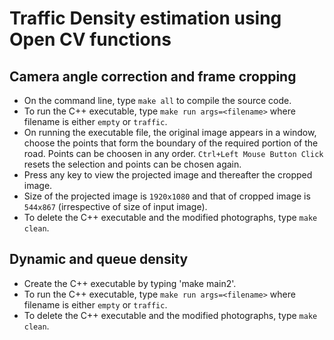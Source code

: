 # Traffic Density estimation using Open CV functions

## Camera angle correction and frame cropping

- On the command line, type `make all` to compile the source code.
- To run the C++ executable, type `make run args=<filename>` where filename is either `empty` or `traffic`.
- On running the executable file, the original image appears in a window, choose the points that form the boundary of the required portion of the road. Points can be choosen in any order. `Ctrl+Left Mouse Button Click` resets the selection and points can be chosen again.
- Press any key to view the projected image and thereafter the cropped image.
- Size of the projected image is `1920x1080` and that of cropped image is `544x867` (irrespective of size of input image).
- To delete the C++ executable and the modified photographs, type `make clean`.


## Dynamic and queue density
- Create the C++ executable by typing 'make main2'.
- To run the C++ executable, type `make run args=<filename>` where filename is either `empty` or `traffic`.
- To delete the C++ executable and the modified photographs, type `make clean`.
